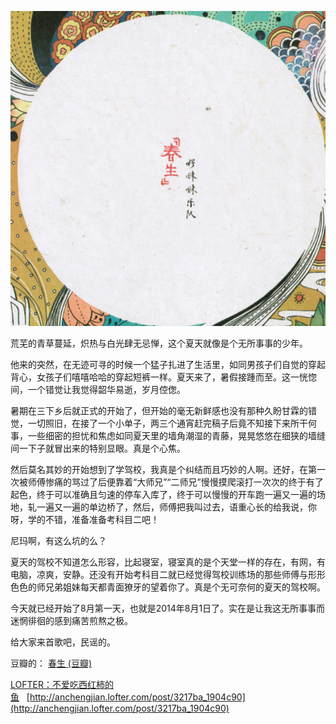 [![](./assets/imgs/2511284557864699.jpg)](http://anchengjian.lofter.com/post/3217ba_1904c90)

荒芜的青草蔓延，炽热与白光肆无忌惮，这个夏天就像是个无所事事的少年。

他来的突然，在无迹可寻的时候一个猛子扎进了生活里，如同男孩子们自觉的穿起背心，女孩子们嘻嘻哈哈的穿起短裤一样。夏天来了，暑假接踵而至。这一恍惚间，一个错觉让我觉得韶华易逝，岁月倥偬。

暑期在三下乡后就正式的开始了，但开始的毫无新鲜感也没有那种久盼甘霖的错觉，一切照旧，在接了一个小单子，两三个通宵赶完稿子后竟不知接下来所干何事，一些细密的担忧和焦虑如同夏天里的墙角潮湿的青藤，晃晃悠悠在细狭的墙缝间一下子就冒出来的特别显眼。真是个心焦。

然后莫名其妙的开始想到了学驾校，我真是个纠结而且巧妙的人啊。还好，在第一次被师傅惨痛的骂过了后便靠着“大师兄”“二师兄”慢慢摸爬滚打一次次的终于有了起色，终于可以准确且匀速的停车入库了，终于可以慢慢的开车跑一遍又一遍的场地，轧一遍又一遍的单边桥了，然后，师傅把我叫过去，语重心长的给我说，你呀，学的不错，准备准备考科目二吧！

尼玛啊，有这么坑的么？

夏天的驾校不知道怎么形容，比起寝室，寝室真的是个天堂一样的存在，有网，有电脑，凉爽，安静。还没有开始考科目二就已经觉得驾校训练场的那些师傅与形形色色的师兄弟姐妹每天都青面獠牙的望着你了。真是个无可奈何的夏天的驾校啊。

今天就已经开始了8月第一天，也就是2014年8月1日了。实在是让我这无所事事而迷惘徘徊的感到痛苦煎熬之极。

给大家来首歌吧，民谣的。

豆瓣的：&nbsp;[春生&nbsp;(豆瓣)](http://music.douban.com/subject/10831759/)

[LOFTER：不爱吃西红柿的鱼](http://anchengjian.lofter.com)&nbsp;&nbsp;&nbsp;[http://anchengjian.lofter.com/post/3217ba_1904c90](http://anchengjian.lofter.com/post/3217ba_1904c90)